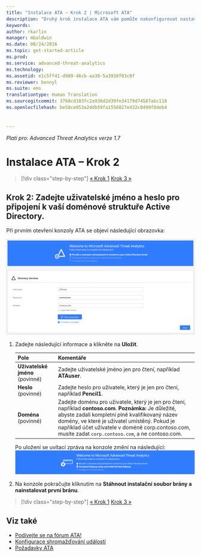 ```yaml
---
title: "Instalace ATA – Krok 2 | Microsoft ATA"
description: "Druhý krok instalace ATA vám pomůže nakonfigurovat nastavení připojení k doméně na serveru ATA Center."
keywords: 
author: rkarlin
manager: mbaldwin
ms.date: 08/24/2016
ms.topic: get-started-article
ms.prod: 
ms.service: advanced-threat-analytics
ms.technology: 
ms.assetid: e1c5ff41-d989-46cb-aa38-5a3938f03c0f
ms.reviewer: bennyl
ms.suite: ems
translationtype: Human Translation
ms.sourcegitcommit: 3768cd103fc2a938d2d39fe34179d74587abc118
ms.openlocfilehash: be58ce053a2ddb59fa1556027e432c0499f8deb4


---
```


*Platí pro: Advanced Threat Analytics verze 1.7*



# Instalace ATA – Krok 2

>[!div class="step-by-step"]
[« Krok 1](install-ata-step1.md)
[Krok 3 »](install-ata-step3.md)

## Krok 2: Zadejte uživatelské jméno a heslo pro připojení k vaší doménové struktuře Active Directory.

Při prvním otevření konzoly ATA se objeví následující obrazovka:

![Uvítání ATA fáze 1](media/ATA_1.7-welcome-provide-username.png)

1.  Zadejte následující informace a klikněte na **Uložit**.

    |Pole|Komentáře|
    |---------|------------|
    |**Uživatelské jméno** (povinné)|Zadejte uživatelské jméno jen pro čtení, například **ATAuser**.|
    |**Heslo** (povinné)|Zadejte heslo pro uživatele, který je jen pro čtení, například **Pencil1**.|
    |**Doména** (povinné)|Zadejte doménu pro uživatele, který je jen pro čtení, například **contoso.com**. **Poznámka:** Je důležité, abyste zadali kompletní plně kvalifikovaný název domény, ve které je uživatel umístěný. Pokud je například účet uživatele v doméně corp.contoso.com, musíte zadat `corp.contoso.com`, a ne contoso.com.|
    

    Po uložení se uvítací zpráva na konzole změní na následující: ![Uvítání ATA fáze 1 dokončeno](media/ATA_1.7-welcome-provide-username-finished.png)

2. Na konzole pokračujte kliknutím na **Stáhnout instalační soubor brány a nainstalovat první bránu**.


>[!div class="step-by-step"]
[« Krok 1](install-ata-step1.md)
[Krok 3 »](install-ata-step3.md)


## Viz také

- [Podívejte se na fórum ATA!](https://social.technet.microsoft.com/Forums/security/home?forum=mata)
- [Konfigurace shromažďování událostí](configure-event-collection.md)
- [Požadavky ATA](/advanced-threat-analytics/plan-design/ata-prerequisites)



<!--HONumber=Oct16_HO2-->


